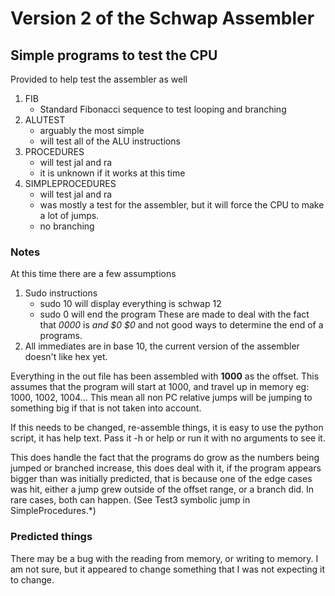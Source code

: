 # Version 2 of the Schwap Assembler

## Simple programs to test the CPU
Provided to help test the assembler as well

1. FIB
	* Standard Fibonacci sequence to test looping and branching
2. ALUTEST
	* arguably the most simple
	* will test all of the ALU instructions
3. PROCEDURES
	* will test jal and ra
	* it is unknown if it works at this time
4. SIMPLEPROCEDURES 
	* will test jal and ra
	* was mostly a test for the assembler, but it will force the CPU to make a lot of jumps.
	* no branching


### Notes

At this time there are a few assumptions

1. Sudo instructions
	- sudo 10 will display everything is schwap 12
	- sudo 0 will end the program
		These are made to deal with the fact that _0000_ is _and $0 $0_ and not good ways to determine the end of a programs.
2. All immediates are in base 10, the current version of the assembler doesn't like hex yet.


Everything in the out file has been assembled with **1000** as the offset.
This assumes that the program will start at 1000, and travel up in memory
eg: 1000, 1002, 1004...
This mean all non PC relative jumps will be jumping to something big if that is not taken into account.

If this needs to be changed, re-assemble things, it is easy to use the python script, it has help text. Pass it -h or help or run it with no arguments to see it.

This does handle the fact that the programs do grow as the numbers being jumped or branched increase, this does deal with it, if the program appears bigger than was initially predicted, that is because one of the edge cases was hit, either a jump grew outside of the offset range, or a branch did. In rare cases, both can happen. (See Test3 symbolic jump in SimpleProcedures.*)

### Predicted things

There may be a bug with the reading from memory, or writing to memory. I am not sure, but it appeared to change something that I was not expecting it to change.
